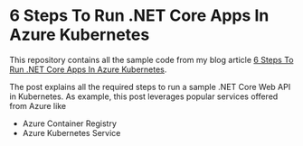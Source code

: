 # 6 Steps To Run .NET Core Apps In Azure Kubernetes

This repository contains all the sample code from my blog article [6 Steps To Run .NET Core Apps In Azure Kubernetes](https://thorsten-hans.com/6-steps-to-run-netcore-app-in-azure-kubernetes).

The post explains all the required steps to run a sample .NET Core Web API in Kubernetes. As example, this post leverages popular services offered from Azure like

- Azure Container Registry
- Azure Kubernetes Service